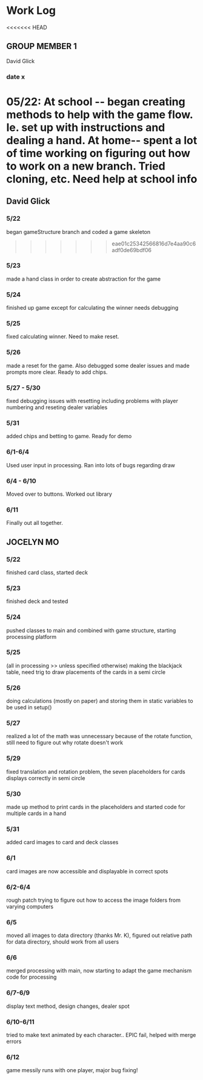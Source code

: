 # Work Log

<<<<<<< HEAD
## GROUP MEMBER 1
David Glick

### date x
05/22:
At school -- began creating methods to help with the game flow. Ie. set up with instructions and dealing a hand.
At home-- spent a lot of time working on figuring out how to work on a new branch. Tried cloning, etc. Need help at school
info
=======
## David Glick

### 5/22

began gameStructure branch and coded a game skeleton
>>>>>>> eae01c25342566816d7e4aa90c6adf0de69bdf06

### 5/23

made a hand class in order to create abstraction for the game

### 5/24

finished up game except for calculating the winner needs debugging

### 5/25

fixed calculating winner. Need to make reset.

### 5/26

made a reset for the game. Also debugged some dealer issues and made prompts more clear. Ready to add chips.

### 5/27 - 5/30

fixed debugging issues with resetting including problems with player numbering and reseting dealer variables

### 5/31

added chips and betting to game. Ready for demo

### 6/1-6/4

Used user input in processing. Ran into lots of bugs regarding draw

### 6/4 - 6/10

Moved over to buttons. Worked out library

### 6/11
Finally out all together.


## JOCELYN MO

### 5/22

finished card class, started deck

### 5/23

finished deck and tested

### 5/24

pushed classes to main and combined with game structure, starting processing platform

### 5/25

(all in processing >> unless specified otherwise) making the blackjack table, need trig to draw placements of the cards in a semi circle

### 5/26

doing calculations (mostly on paper) and storing them in static variables to be used in setup()

### 5/27

realized a lot of the math was unnecessary because of the rotate function, still need to figure out why rotate doesn't work

### 5/29

fixed translation and rotation problem, the seven placeholders for cards displays correctly in semi circle

### 5/30

made up method to print cards in the placeholders and started code for multiple cards in a hand

### 5/31

added card images to card and deck classes

### 6/1

card images are now accessible and displayable in correct spots

### 6/2-6/4

rough patch trying to figure out how to access the image folders from varying computers

### 6/5

moved all images to data directory (thanks Mr. K), figured out relative path for data directory, should work from all users

### 6/6

merged processing with main, now starting to adapt the game mechanism code for processing

### 6/7-6/9

display text method, design changes, dealer spot

### 6/10-6/11

tried to make text animated by each character.. EPIC fail, helped with merge errors

### 6/12

game messily runs with one player, major bug fixing! 
